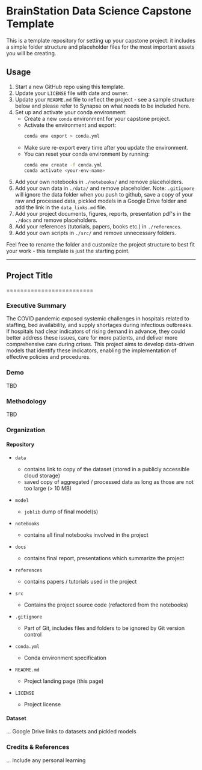 # BrainStation Data Science Capstone Template

This is a template repository for setting up your capstone project: it includes a simple folder structure and placeholder files for the most important assets you will be creating.

## Usage

1. Start a new GitHub repo using this template.
2. Update your `LICENSE` file with date and owner.
3. Update your `README.md` file to reflect the project - see a sample structure below and please refer to Synapse on what needs to be included here. 
4. Set up and activate your conda environment:
    - Create a new `conda` environment for your capstone project.
    - Activate the environment and export:
        ```bash
        conda env export > conda.yml
        ```
    - Make sure re-export every time after you update the environment.
    - You can reset your conda environment by running:
        ```bash
        conda env create -f conda.yml
        conda activate <your-env-name>
        ```
5. Add your own notebooks in `./notebooks/` and remove placeholders.
6. Add your own data in `./data/` and remove placeholder. Note: `.gitignore` will ignore the data folder when you push to github, save a copy of your raw and processed data, pickled models in a Google Drive folder and add the link in the `data_links.md` file.
7. Add your project documents, figures, reports, presentation pdf's in the `./docs` and remove placeholders.
8. Add your references (tutorials, papers, books etc.) in `./references`. 
9. Add your own scripts in `./src/` and remove unnecessary folders.

Feel free to rename the folder and customize the project structure to best fit your work - this template is just the starting point.

------------------------------------------------------------------------------

## Project Title
=========================

### Executive Summary

The COVID pandemic exposed systemic challenges in hospitals related to staffing, bed availability, and supply shortages during infectious outbreaks. If hospitals had clear indicators of rising demand in advance, they could better address these issues, care for more patients, and deliver more comprehensive care during crises. This project aims to develop data-driven models that identify these indicators, enabling the implementation of effective policies and procedures.



### Demo

TBD


### Methodology

TBD


### Organization

#### Repository 

* `data` 
    - contains link to copy of the dataset (stored in a publicly accessible cloud storage)
    - saved copy of aggregated / processed data as long as those are not too large (> 10 MB)

* `model`
    - `joblib` dump of final model(s)

* `notebooks`
    - contains all final notebooks involved in the project

* `docs`
    - contains final report, presentations which summarize the project

* `references`
    - contains papers / tutorials used in the project

* `src`
    - Contains the project source code (refactored from the notebooks)

* `.gitignore`
    - Part of Git, includes files and folders to be ignored by Git version control

* `conda.yml`
    - Conda environment specification

* `README.md`
    - Project landing page (this page)

* `LICENSE`
    - Project license

#### Dataset

... Google Drive links to datasets and pickled models

### Credits & References

... Include any personal learning
